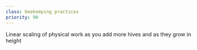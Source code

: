 ```yaml
---
class: beekeeping practices
priority: 90
---
```


Linear scaling of physical work as you add more hives and as they grow in height